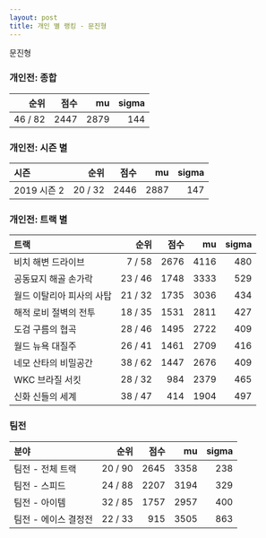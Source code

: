 ```yaml
---
layout: post
title: 개인 별 랭킹 - 문진형
---
```


문진형

### 개인전: 종합

| 순위 | 점수 | mu | sigma |
|---:|---:|---:|---:|
| 46 / 82 | 2447 | 2879 | 144 |

### 개인전: 시즌 별

| 시즌 | 순위 | 점수 | mu | sigma |
|:---|---:|---:|---:|---:|
| 2019 시즌 2 | 20 / 32 | 2446 | 2887 | 147 |

### 개인전: 트랙 별

| 트랙 | 순위 | 점수 | mu | sigma |
|:---|---:|---:|---:|---:|
| 비치 해변 드라이브 | 7 / 58 | 2676 | 4116 | 480 |
| 공동묘지 해골 손가락 | 23 / 46 | 1748 | 3333 | 529 |
| 월드 이탈리아 피사의 사탑 | 21 / 32 | 1735 | 3036 | 434 |
| 해적 로비 절벽의 전투 | 18 / 35 | 1531 | 2811 | 427 |
| 도검 구름의 협곡 | 28 / 46 | 1495 | 2722 | 409 |
| 월드 뉴욕 대질주 | 26 / 41 | 1461 | 2709 | 416 |
| 네모 산타의 비밀공간 | 38 / 62 | 1447 | 2676 | 409 |
| WKC 브라질 서킷 | 28 / 32 | 984 | 2379 | 465 |
| 신화 신들의 세계 | 38 / 47 | 414 | 1904 | 497 |

### 팀전

| 분야 | 순위 | 점수 | mu | sigma |
|:---|---:|---:|---:|---:|
| 팀전 - 전체 트랙 | 20 / 90 | 2645 | 3358 | 238 |
| 팀전 - 스피드 | 24 / 88 | 2207 | 3194 | 329 |
| 팀전 - 아이템 | 32 / 85 | 1757 | 2957 | 400 |
| 팀전 - 에이스 결정전 | 22 / 33 | 915 | 3505 | 863 |
